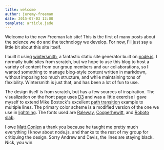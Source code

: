 ```yaml
---
title: welcome
author: jeremy-freeman
date: 2015-07-03 12:00
template: article.jade
---
```


Welcome to the new Freeman lab site! This is the first of many posts about the science we do and the technology we develop. For now, I'll just say a little bit about this site itself.

<span class="more"></span>

I built it using [wintersmith](http://wintersmith.io/), a fantastic static site generator built on [node.js](https://nodejs.org/). I normally build sites from scratch, but we hope to use this blog to host a variety of content  from our group members and our collaborations, so I wanted something to manage blog-style content written in markdown, without imposing too much structure, and while maintaining tons of flexibility. Wintersmith is just that, and has been a lot of fun to use.

The design itself is from scratch, but has a few sources of inspiration. The visualization on the front page uses [D3](http://d3js.org/) and was a little exercise I gave myself to extend Mike Bostock's excellent [path transition](http://lightning-viz.org/) example to multiple lines. The primary color scheme is a modified version of the one we use in [lightning](http://bost.ocks.org/mike/path/). The fonts used are [Raleway](https://www.theleagueofmoveabletype.com/raleway), [Cooperhewitt](http://www.cooperhewitt.org/open-source-at-cooper-hewitt/cooper-hewitt-the-typeface-by-chester-jenkins/), and [Roboto slab](https://www.google.com/fonts/specimen/Roboto+Slab).

I owe [Matt Conlen](https://twitter.com/mathisonian) a thank you because he taught me pretty much everything I know about node.js, and thanks to the rest of my group for critiquing the design. Sorry Andrew and Davis, the lines are staying black. Nick, you win.

